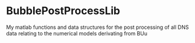 # BubblePostProcessLib
My matlab functions and data structures for the post processing of all DNS data relating to the numerical models derivating from BUu
